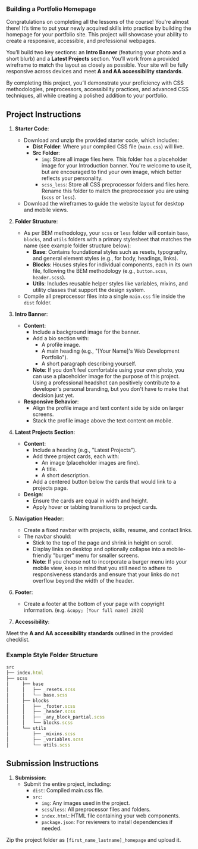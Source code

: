### Building a Portfolio Homepage

Congratulations on completing all the lessons of the course! You're almost there! It’s time to put your newly acquired skills into practice by building the homepage for your portfolio site. This project will showcase your ability to create a responsive, accessible, and professional webpages.

You’ll build two key sections: an **Intro Banner** (featuring your photo and a short blurb) and a **Latest Projects** section. You’ll work from a provided wireframe to match the layout as closely as possible. Your site will be fully responsive across devices and meet **A and AA accessibility standards**.

By completing this project, you’ll demonstrate your proficiency with CSS methodologies, preprocessors, accessibility practices, and advanced CSS techniques, all while creating a polished addition to your portfolio.

## Project Instructions

1. **Starter Code**:
   - Download and unzip the provided starter code, which includes:
     - **Dist Folder**: Where your compiled CSS file (`main.css`) will live.
     - **Src Folder**:
       - `img`: Store all image files here. This folder has a placeholder image for your Introduction banner. You're welcome to use it, but are encouraged to find your own image, which better reflects your personality.
       - `scss_less`: Store all CSS preprocessor folders and files here. Rename this folder to match the preprocessor you are using (`scss` or `less`).
   - Download the wireframes to guide the website layout for desktop and mobile views.

2. **Folder Structure**:
   - As per BEM methodology, your `scss` or `less` folder will contain `base`, `blocks`, and `utils` folders with a primary stylesheet that matches the name (see example folder structure below):
     - **Base**: Contains foundational styles such as resets, typography, and general element styles (e.g., for body, headings, links).
     - **Blocks**: Houses styles for individual components, each in its own file, following the BEM methodology (e.g., `button.scss`, `header.scss`).
     - **Utils**: Includes reusable helper styles like variables, mixins, and utility classes that support the design system.
   - Compile all preprocessor files into a single `main.css` file inside the `dist` folder.

3. **Intro Banner**:
   - **Content**:
     - Include a background image for the banner.
     - Add a bio section with:
       - A profile image.
       - A main heading (e.g., "[Your Name]'s Web Development Portfolio").
       - A short paragraph describing yourself.
     - **Note**: If you don't feel comfortable using your own photo, you can use a placeholder image for the purpose of this project. Using a professional headshot can positively contribute to a developer's personal branding, but you don't have to make that decision just yet.
   - **Responsive Behavior**:
     - Align the profile image and text content side by side on larger screens.
     - Stack the profile image above the text content on mobile.

4. **Latest Projects Section**:
   - **Content**:
     - Include a heading (e.g., "Latest Projects").
     - Add three project cards, each with:
       - An image (placeholder images are fine).
       - A title.
       - A short description.
     - Add a centered button below the cards that would link to a projects page.
   - **Design**:
     - Ensure the cards are equal in width and height.
     - Apply hover or tabbing transitions to project cards.

5. **Navigation Header**:
   - Create a fixed navbar with projects, skills, resume, and contact links.
   - The navbar should:
     - Stick to the top of the page and shrink in height on scroll.
     - Display links on desktop and optionally collapse into a mobile-friendly "burger" menu for smaller screens.
     - **Note**: If you choose not to incorporate a burger menu into your mobile view, keep in mind that you still need to adhere to responsiveness standards and ensure that your links do not overflow beyond the width of the header.

6. **Footer**:
   - Create a footer at the bottom of your page with copyright information. (e.g. `&copy; [Your full name] 2025`)

7. **Accessibility**:

Meet the **A and AA accessibility standards** outlined in the provided checklist.

### Example Style Folder Structure

```javascript
src
├── index.html
├── scss
│     ├── base
│     │   ├── _resets.scss
│     │   └── base.scss
│     ├── blocks
│     │   ├── _footer.scss
│     │   ├── _header.scss
│     │   ├── _any_block_partial.scss
│     │   └── blocks.scss
│     └── utils
│         ├── _mixins.scss
│         ├── _variables.scss
│         └── utils.scss
```

## Submission Instructions

1. **Submission**:
   - Submit the entire project, including:
     - `dist`: Compiled main.css file.
     - `src`:
       - `img`: Any images used in the project.
       - `scss`/`less`: All preprocessor files and folders.
       - `index.html`: HTML file containing your web components.
       - `package.json`: For reviewers to install dependencies if needed.

Zip the project folder as `[first_name_lastname]_homepage` and upload it.
